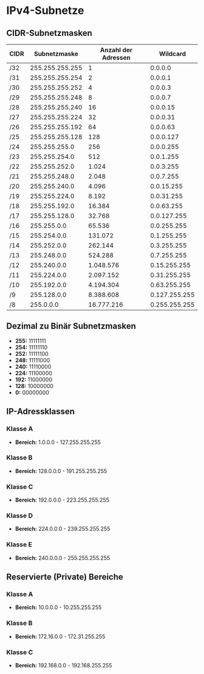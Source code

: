 # IPv4-Subnetze

## CIDR-Subnetzmasken

| CIDR | Subnetzmaske    | Anzahl der Adressen | Wildcard      |
| ---- | --------------- | ------------------- | ------------- |
| /32  | 255.255.255.255 | 1                   | 0.0.0.0       |
| /31  | 255.255.255.254 | 2                   | 0.0.0.1       |
| /30  | 255.255.255.252 | 4                   | 0.0.0.3       |
| /29  | 255.255.255.248 | 8                   | 0.0.0.7       |
| /28  | 255.255.255.240 | 16                  | 0.0.0.15      |
| /27  | 255.255.255.224 | 32                  | 0.0.0.31      |
| /26  | 255.255.255.192 | 64                  | 0.0.0.63      |
| /25  | 255.255.255.128 | 128                 | 0.0.0.127     |
| /24  | 255.255.255.0   | 256                 | 0.0.0.255     |
| /23  | 255.255.254.0   | 512                 | 0.0.1.255     |
| /22  | 255.255.252.0   | 1.024               | 0.0.3.255     |
| /21  | 255.255.248.0   | 2.048               | 0.0.7.255     |
| /20  | 255.255.240.0   | 4.096               | 0.0.15.255    |
| /19  | 255.255.224.0   | 8.192               | 0.0.31.255    |
| /18  | 255.255.192.0   | 16.384              | 0.0.63.255    |
| /17  | 255.255.128.0   | 32.768              | 0.0.127.255   |
| /16  | 255.255.0.0     | 65.536              | 0.0.255.255   |
| /15  | 255.254.0.0     | 131.072             | 0.1.255.255   |
| /14  | 255.252.0.0     | 262.144             | 0.3.255.255   |
| /13  | 255.248.0.0     | 524.288             | 0.7.255.255   |
| /12  | 255.240.0.0     | 1.048.576           | 0.15.255.255  |
| /11  | 255.224.0.0     | 2.097.152           | 0.31.255.255  |
| /10  | 255.192.0.0     | 4.194.304           | 0.63.255.255  |
| /9   | 255.128.0.0     | 8.388.608           | 0.127.255.255 |
| /8   | 255.0.0.0       | 16.777.216          | 0.255.255.255 |

## Dezimal zu Binär Subnetzmasken

- **255:** 11111111
- **254:** 11111110
- **252:** 11111100
- **248:** 11111000
- **240:** 11110000
- **224:** 11100000
- **192:** 11000000
- **128:** 10000000
- **0:** 00000000

## IP-Adressklassen

### Klasse A

- **Bereich:** 1.0.0.0 - 127.255.255.255

### Klasse B

- **Bereich:** 128.0.0.0 - 191.255.255.255

### Klasse C

- **Bereich:** 192.0.0.0 - 223.255.255.255

### Klasse D

- **Bereich:** 224.0.0.0 - 239.255.255.255

### Klasse E

- **Bereich:** 240.0.0.0 - 255.255.255.255

## Reservierte (Private) Bereiche

### Klasse A

- **Bereich:** 10.0.0.0 - 10.255.255.255

### Klasse B

- **Bereich:** 172.16.0.0 - 172.31.255.255

### Klasse C

- **Bereich:** 192.168.0.0 - 192.168.255.255
